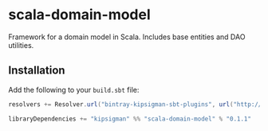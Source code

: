 # scala-domain-model
Framework for a domain model in Scala. Includes base entities and DAO utilities.


## Installation

Add the following to your `build.sbt` file:

```scala
resolvers += Resolver.url("bintray-kipsigman-sbt-plugins", url("http://dl.bintray.com/kipsigman/sbt-plugins"))(Resolver.ivyStylePatterns)

libraryDependencies += "kipsigman" %% "scala-domain-model" % "0.1.1"
```